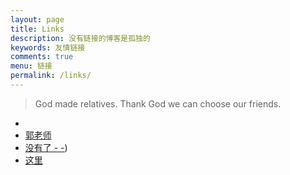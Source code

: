 ```yaml
---
layout: page
title: Links
description: 没有链接的博客是孤独的
keywords: 友情链接
comments: true
menu: 链接
permalink: /links/
---
```


> God made relatives. Thank God we can choose our friends.

* [](http://biedan.org)
* [郭老师](http://my.csdn.net/dfsae)
* [没有了 - -](#))
* [这里](https://403198745.github.io)
